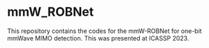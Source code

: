 # mmW_ROBNet
This repository contains the codes for the mmW-ROBNet for one-bit mmWave MIMO detection. This was presented at ICASSP 2023. 
